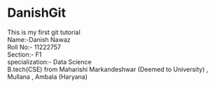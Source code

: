 # DanishGit
This is my first git tutorial
<br>
 Name:-Danish Nawaz
 <br>
 Roll No:- 11222757
 <br>
 Section:- F1
 <br>
 specialization:- Data Science
 <br>
 B.tech(CSE) from Maharishi Markandeshwar (Deemed to University) , Mullana , Ambala (Haryana)

